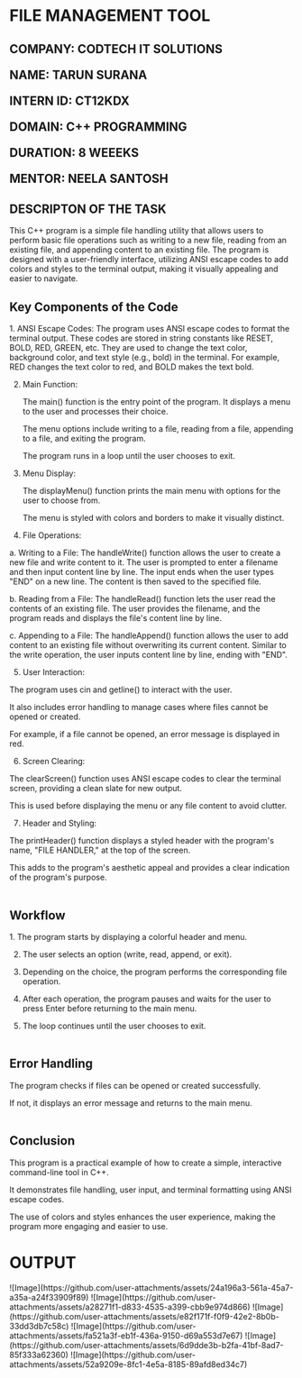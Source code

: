 <h1>FILE MANAGEMENT TOOL</h1>

<h2>COMPANY: CODTECH IT SOLUTIONS

NAME: TARUN SURANA

INTERN ID: CT12KDX

DOMAIN: C++ PROGRAMMING

DURATION: 8 WEEEKS

MENTOR: NEELA SANTOSH</h2>

<h2>DESCRIPTON OF THE TASK</h2>

This C++ program is a simple file handling utility that allows users to perform basic file operations such as writing to a new file, reading from an existing file, and appending content to an existing file.
The program is designed with a user-friendly interface, utilizing ANSI escape codes to add colors and styles to the terminal output, making it visually appealing and easier to navigate.

<H2>Key Components of the Code</H2>
1. ANSI Escape Codes:
    The program uses ANSI escape codes to format the terminal output. These codes are stored in string constants like RESET, BOLD, RED,         GREEN, etc.
    They are used to change the text color, background color, and text style (e.g., bold) in the terminal.
    For example, RED changes the text color to red, and BOLD makes the text bold.

2. Main Function:

    The main() function is the entry point of the program. It displays a menu to the user and processes their choice.

    The menu options include writing to a file, reading from a file, appending to a file, and exiting the program.

    The program runs in a loop until the user chooses to exit.

3. Menu Display:

    The displayMenu() function prints the main menu with options for the user to choose from.

    The menu is styled with colors and borders to make it visually distinct.

4. File Operations:
   
a. Writing to a File: The handleWrite() function allows the user to create a new file and write content to it.
    The user is prompted to enter a filename and then input content line by line. The input ends when the user types "END" on a new line.
    The content is then saved to the specified file.

b. Reading from a File: The handleRead() function lets the user read the contents of an existing file.
   The user provides the filename, and the program reads and displays the file's content line by line.

c. Appending to a File: The handleAppend() function allows the user to add content to an existing file without overwriting its current content.
    Similar to the write operation, the user inputs content line by line, ending with "END".

5. User Interaction:
   
The program uses cin and getline() to interact with the user.

It also includes error handling to manage cases where files cannot be opened or created.

For example, if a file cannot be opened, an error message is displayed in red.

6. Screen Clearing:
   
The clearScreen() function uses ANSI escape codes to clear the terminal screen, providing a clean slate for new output.

This is used before displaying the menu or any file content to avoid clutter.

7. Header and Styling:

The printHeader() function displays a styled header with the program's name, "FILE HANDLER," at the top of the screen.

This adds to the program's aesthetic appeal and provides a clear indication of the program's purpose.
<br><br>
<h2>Workflow</h2>
1. The program starts by displaying a colorful header and menu.

2. The user selects an option (write, read, append, or exit).

3. Depending on the choice, the program performs the corresponding file operation.

4. After each operation, the program pauses and waits for the user to press Enter before returning to the main menu.

5. The loop continues until the user chooses to exit.
<br><br>
<h2>Error Handling</h2>

The program checks if files can be opened or created successfully.

If not, it displays an error message and returns to the main menu.
<br><br>
<h2>Conclusion</h2>

This program is a practical example of how to create a simple, interactive command-line tool in C++.

It demonstrates file handling, user input, and terminal formatting using ANSI escape codes.

The use of colors and styles enhances the user experience, making the program more engaging and easier to use.

<h1>OUTPUT</h1>
![Image](https://github.com/user-attachments/assets/24a196a3-561a-45a7-a35a-a24f33909f89)
![Image](https://github.com/user-attachments/assets/a28271f1-d833-4535-a399-cbb9e974d866)
![Image](https://github.com/user-attachments/assets/e82f171f-f0f9-42e2-8b0b-33dd3db7c58c)
![Image](https://github.com/user-attachments/assets/fa521a3f-eb1f-436a-9150-d69a553d7e67)
![Image](https://github.com/user-attachments/assets/6d9dde3b-b2fa-41bf-8ad7-85f333a62360)
![Image](https://github.com/user-attachments/assets/52a9209e-8fc1-4e5a-8185-89afd8ed34c7)
